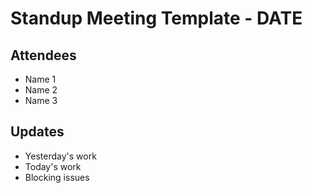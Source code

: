 # Standup Meeting Template - DATE

## Attendees

- Name 1
- Name 2
- Name 3

## Updates

- Yesterday's work
- Today's work
- Blocking issues
